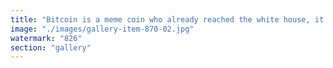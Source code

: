 ```yaml
---
title: "Bitcoin is a meme coin who already reached the white house, it already spread throughout the whole society<br /><br />BTC is only useful when the left is mismanaging the world money by printing usd in order to fund its lifestyle, it is an ALARM.<br /><br />Trump/Musk are saving the USD, now you fund productive assets.<br /><br />USD is getting on chain<br /><br />you buy <br /><br />$eth $sol $ena $cvx"
image: "./images/gallery-item-870-02.jpg"
watermark: "826"
section: "gallery"
---
```

